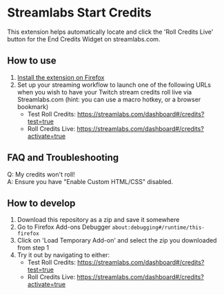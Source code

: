 # Streamlabs Start Credits

This extension helps automatically locate and click the 'Roll Credits Live' button for the End Credits Widget on streamlabs.com.

## How to use

1. [Install the extension on Firefox](https://addons.mozilla.org/en-US/firefox/addon/roll-credits-live-for-slobs/)
2. Set up your streaming workflow to launch one of the following URLs when you wish to have your Twitch stream credits roll live via Streamlabs.com (hint: you can use a macro hotkey, or a browser bookmark)
    - Test Roll Credits: <https://streamlabs.com/dashboard#/credits?test=true>
    - Roll Credits Live: <https://streamlabs.com/dashboard#/credits?activate=true>

## FAQ and Troubleshooting

Q: My credits won't roll!  
A: Ensure you have "Enable Custom HTML/CSS" disabled.

## How to develop

1. Download this repository as a zip and save it somewhere
2. Go to Firefox Add-ons Debugger `about:debugging#/runtime/this-firefox`
3. Click on 'Load Temporary Add-on' and select the zip you downloaded from step 1
4. Try it out by navigating to either:
   - Test Roll Credits: <https://streamlabs.com/dashboard#/credits?test=true>
   - Roll Credits Live: <https://streamlabs.com/dashboard#/credits?activate=true>

